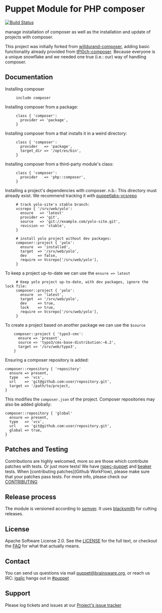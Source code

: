 # Puppet Module for PHP composer

[![Build Status](https://api.travis-ci.org/Brainsware/puppet-composer.png?branch=master)](https://travis-ci.org/Brainsware/puppet-composer)

manage installation of composer as well as the installation and update of
projects with composer.

This project was initially forked from
[willdurand-composer](https://github.com/willdurand/puppet-composer), adding
basic functionality already provided from
[tPl0ch-composer](https://github.com/tPl0ch/puppet-composer). Because everyone
is a unique snowflake and *we* needed one true (i.e.: our) way of handling
composer.


## Documentation

Installing composer

```puppet
     include composer
```

Installing composer from a package:

```puppet
     class { 'composer':
       provider => 'package',
     }
```

Installing composer from a that installs it in a weird directory:

```puppet
     class { 'composer':
       provider   => 'package',
       target_dir => '/opt/es/bin',
     }
```

Installing composer from a third-party module's class:

```puppet
     class { 'composer':
       provider   => 'php::composer',
     }
```

Installing a project's dependencies with composer. n.b.: This directory must
already exist. We recommend tracking it with
[puppetlabs-vcsrepo](http://forge.puppetlabs.com/puppetlabs/vcsrepo)

```puppet
     # track yolo-site's stable branch:
     vcsrepo { '/srv/web/yolo':
       ensure   => 'latest'
       provider => 'git',
       source   => 'git://example.com/yolo-site.git',
       revision => 'stable',
     }

     # install yolo project without dev packages:
     composer::project { 'yolo':
       ensure  => 'installed',
       target  => '/srv/web/yolo',
       dev     => false,
       require => Vcsrepo['/srv/web/yolo'],
     }
```

To keep a project up-to-date we can use the `ensure => latest`

```puppet
     # Keep yolo project up-to-date, with dev packages, ignore the lock file:
     composer::project { 'yolo':
       ensure  => 'latest',
       target  => '/srv/web/yolo',
       dev     => true,
       lock    => true,
       require => Vcsrepo['/srv/web/yolo'],
     }
```

To create a project based on another package we can use the `$source`

```puppet
    composer::project { 'typo3-cms':
      ensure => 'present',
      source => 'typo3/cms-base-distribution:~6.2',
      target => '/srv/web/typo3',
    }
```

Ensuring a composer repository is added:

```puppet
composer::repository { 'repository'
  ensure => present,
  type   => 'vcs',
  url    => 'git@github.com:user/repository.git',
  target => '/path/to/project,
}
```

This modifies the `composer.json` of the project. Composer repositories may also be added globally:

```puppet
composer::repository { 'global'
  ensure => present,
  type   => 'vcs',
  url    => 'git@github.com:user/repository.git',
  global => true,
}
```

## Patches and Testing

Contributions are highly welcomed, more so are those which contribute patches
with tests. Or just more tests! We have
[rspec-puppet](http://rspec-puppet.com/) and
[beaker](https://github.com/puppetlabs/beaker) tests. When [contributing
patches](Github WorkFlow), please make sure that your patches pass tests. For
more info, please check our [CONTRIBUTING](./CONTRIBUTING.md)


## Release process

The module is versioned according to [semver](http://semver.org/). It uses
[blacksmith](https://github.com/maestrodev/puppet-blacksmith) for cutting
releases.


License
-------

Apache Software License 2.0. See the [LICENSE](./LICENSE) for the full text, or
checkout the [FAQ](https://www.apache.org/foundation/license-faq.html) for what
that actually means.


Contact
-------

You can send us questions via mail
[puppet@brainsware.org](puppet@brainsware.org), or reach us IRC:
[igalic](https://github.com/igalic) hangs out in
[#puppet](irc://freenode.org/#puppet)

Support
-------

Please log tickets and issues at our [Project's issue
tracker](https://github.com/Brainsware/puppet-composer/issues)
